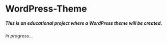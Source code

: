 # WordPress-Theme 

##### This is an educational project where a WordPress theme will be created.

###### In progress...